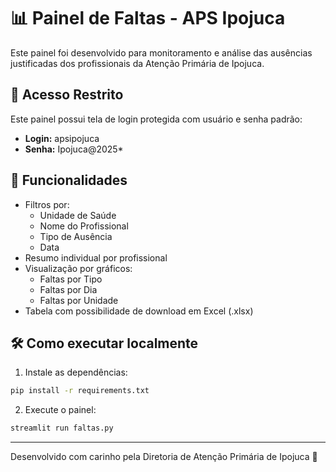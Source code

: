# 📊 Painel de Faltas - APS Ipojuca

Este painel foi desenvolvido para monitoramento e análise das ausências justificadas dos profissionais da Atenção Primária de Ipojuca.

## 🔐 Acesso Restrito

Este painel possui tela de login protegida com usuário e senha padrão:

- **Login:** apsipojuca  
- **Senha:** Ipojuca@2025*

## 🚀 Funcionalidades

- Filtros por:
  - Unidade de Saúde
  - Nome do Profissional
  - Tipo de Ausência
  - Data
- Resumo individual por profissional
- Visualização por gráficos:
  - Faltas por Tipo
  - Faltas por Dia
  - Faltas por Unidade
- Tabela com possibilidade de download em Excel (.xlsx)

## 🛠️ Como executar localmente

1. Instale as dependências:
```bash
pip install -r requirements.txt
```

2. Execute o painel:
```bash
streamlit run faltas.py
```

---

Desenvolvido com carinho pela Diretoria de Atenção Primária de Ipojuca 💙